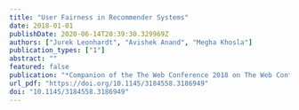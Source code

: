 ```yaml
---
title: "User Fairness in Recommender Systems"
date: 2018-01-01
publishDate: 2020-06-14T20:39:30.329969Z
authors: ["Jurek Leonhardt", "Avishek Anand", "Megha Khosla"]
publication_types: ["1"]
abstract: ""
featured: false
publication: "*Companion of the The Web Conference 2018 on The Web Conference 2018, WWW 2018, Lyon , France, April 23-27, 2018*"
url_pdf: "https://doi.org/10.1145/3184558.3186949"
doi: "10.1145/3184558.3186949"
---
```


